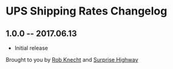 # UPS Shipping Rates Changelog

## 1.0.0 -- 2017.06.13

* Initial release

Brought to you by [Rob Knecht](https://github.com/rmknecht) and [Surprise Highway](http://www.surprisehighway.com/)
